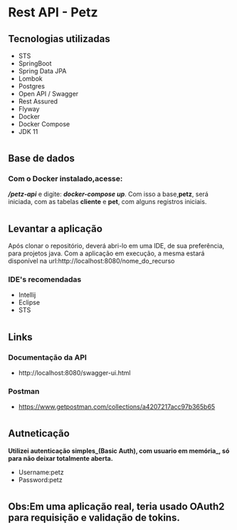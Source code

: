 # Rest API - Petz
## Tecnologias utilizadas
* STS
* SpringBoot
* Spring Data JPA
* Lombok
* Postgres
* Open API / Swagger
* Rest Assured
* Flyway
* Docker
* Docker Compose
* JDK 11
#
## Base de dados
### Com o Docker instalado,acesse:
_**/petz-api**_ e digite: _**docker-compose up**_. 
Com isso a base,**petz**, será iniciada, com as tabelas **cliente** e **pet**, com alguns registros iniciais.
#
## Levantar a aplicação 
Após clonar o repositório, deverá abri-lo em uma IDE, de sua preferência, para projetos java.
Com a aplicação em execução, a mesma estará disponível na url:http://localhost:8080/nome_do_recurso
### IDE's recomendadas
* Intellij
* Eclipse
* STS
#
## Links
### Documentação da API
* http://localhost:8080/swagger-ui.html
### Postman
* https://www.getpostman.com/collections/a4207217acc97b365b65
#
## Autneticação
**Utilizei autenticação simples_(Basic Auth), com usuario em memória_, só para não deixar totalmente aberta.**
* Username:petz 
* Password:petz
#
## Obs:Em uma aplicação real, teria usado OAuth2 para requisição e validação de tokins.
